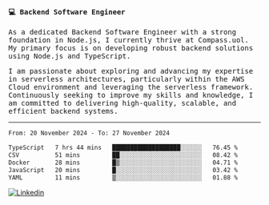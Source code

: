 
<samp>
  
#### 💻 Backend Software Engineer

As a dedicated Backend Software Engineer with a strong foundation in Node.js, I currently thrive at Compass.uol. My primary focus is on developing robust backend solutions using Node.js and TypeScript.

I am passionate about exploring and advancing my expertise in serverless architectures, particularly within the AWS Cloud environment and leveraging the serverless framework. Continuously seeking to improve my skills and knowledge, I am committed to delivering high-quality, scalable, and efficient backend systems.

---

<!--START_SECTION:waka-->

```txt
From: 20 November 2024 - To: 27 November 2024

TypeScript   7 hrs 44 mins   ███████████████████░░░░░░   76.45 %
CSV          51 mins         ██░░░░░░░░░░░░░░░░░░░░░░░   08.42 %
Docker       28 mins         █▒░░░░░░░░░░░░░░░░░░░░░░░   04.71 %
JavaScript   20 mins         █░░░░░░░░░░░░░░░░░░░░░░░░   03.42 %
YAML         11 mins         ▒░░░░░░░░░░░░░░░░░░░░░░░░   01.88 %
```

<!--END_SECTION:waka-->
  
</samp>

[![Linkedin](https://img.shields.io/badge/-Mateus%20Garcia-c080ff?style=flat-square&logo=Linkedin&logoColor=white&link=https://www.linkedin.com/in/mpgxc)](https://www.linkedin.com/in/mateusogarcia) 
